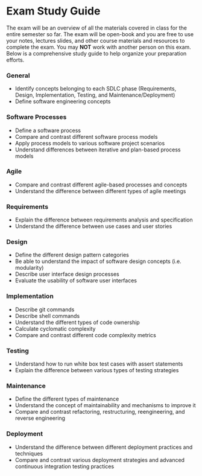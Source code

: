 # Exam Study Guide

The exam will be an overview of all the materials covered in class for the entire semester so far. The exam will be open-book and you are free to use your notes, lectures slides, and other course materials and resources to complete the exam. You may **NOT** work with another person on this exam. Below is a comprehensive study guide to help organize your preparation efforts.

### General
* Identify concepts belonging to each SDLC phase (Requirements, Design, Implementation, Testing, and Maintenance/Deployment)
* Define software engineering concepts

### Software Processes
* Define a software process
* Compare and contrast different software process models
* Apply process models to various software project scenarios
* Understand differences between iterative and plan-based process models

### Agile
* Compare and contrast different agile-based processes and concepts
* Understand the difference between different types of agile meetings

### Requirements
* Explain the difference between requirements analysis and specification
* Understand the difference between use cases and user stories

### Design
* Define the different design pattern categories
* Be able to understand the impact of software design concepts (i.e. modularity)
* Describe user interface design processes
* Evaluate the usability of software user interfaces

### Implementation
* Describe git commands
* Describe shell commands
* Understand the different types of code ownership
* Calculate cyclomatic complexity
* Compare and contrast different code complexity metrics

### Testing
* Understand how to run white box test cases with assert statements
* Explain the difference between various types of testing strategies

### Maintenance
* Define the different types of maintenance
* Understand the concept of maintainability and mechanisms to improve it
* Compare and contrast refactoring, restructuring, reengineering, and reverse engineering

### Deployment
* Understand the difference between different deployment practices and techniques
* Compare and contrast various deployment strategies and advanced continuous integration testing practices